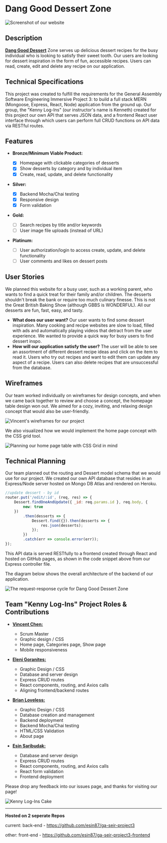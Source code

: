 # Dang Good Dessert Zone

![Screenshot of our website](./planning-info/pictures/DGDessertZoneHomeScreenshot.png)

## Description

[**Dang Good Dessert**](https://esin87.github.io/ga-seir-project3-frontend/) Zone serves up delicious dessert recipes for the busy individual who is looking to satisfy their sweet tooth. Our users are looking for dessert inspiration in the form of fun, accessible recipes. Users can read, create, edit and delete any recipe on our application.

## Technical Specifications

This project was created to fulfill the requirements for the General Assembly Software Engineering Immersive Project 3: to build a full stack MERN (Mongoose, Express, React, Node) application from the ground up. Our group, the "Kenny Log-Ins" (our instructor's name is Kenneth) created for this project our own API that serves JSON data, and a frontend React user interface through which users can perform full CRUD functions on API data via RESTful routes.

## Features

-  **Bronze/Minimum Viable Product:**

   -  [x] Homepage with clickable categories of desserts
   -  [x] Show desserts by category and by individual item
   -  [x] Create, read, update, and delete functionality

-  **Silver:**

   -  [x] Backend Mocha/Chai testing
   -  [x] Responsive design
   -  [x] Form validation

-  **Gold:**

   -  [ ] Search recipes by title and/or keywords
   -  [ ] User image file uploads (instead of URL)

-  **Platinum:**
   -  [ ] User authorization/login to access create, update, and delete functionality
   -  [ ] User comments and likes on dessert posts

## User Stories

We planned this website for a busy user, such as a working parent, who wants to find a quick treat for their family and/or children. The desserts shouldn't break the bank or require too much culinary finesse. This is not the Great British Baking Show (although GBBS is WONDERFUL). All our desserts are fun, fast, easy, and tasty.

-  **What does our user want?** Our user wants to find some dessert inspiration. Many cooking and recipe websites are slow to load, filled with ads and automatically playing videos that detract from the user experience. We wanted to provide a quick way for busy users to find dessert inspo.
-  **How will our application satisfy the user?** The user will be able to see an assortment of different dessert recipe ideas and click on the item to read it. Users who try out recipes and want to edit them can update any aspect of a recipe. Users can also delete recipes that are unsuccessful from the database.

## Wireframes

Our team worked individually on wireframes for design concepts, and when we came back together to review and choose a concept, the homepage table design won out. We aimed for a cozy, inviting, and relaxing design concept that would also be user-friendly.

![Vincent's wireframes for our project](./planning-info/pictures/VincentWireframe.png)

We also visualized how we would implement the home page concept with the CSS grid tool.

![Planning our home page table with CSS Grid in mind](./planning-info/pictures/TableGridPlanning.png)

## Technical Planning

Our team planned out the routing and Dessert model schema that we would use for our project. We created our own API database that resides in an Express/Node server hosted on Mongo DB Atlas and rendered on Heroku.

```javascript
//update dessert - by id
router.put('/edit/:id', (req, res) => {
	Dessert.findOneAndUpdate({ _id: req.params.id }, req.body, {
		new: true
	})
		.then(desserts => {
			Dessert.find({}).then(desserts => {
				res.json(desserts);
			});
		})
		.catch(err => console.error(err));
});
```

This API data is served RESTfully to a frontend created through React and hosted on GitHub pages, as shown in the code snippet above from our Express controller file.

The diagram below shows the overall architecture of the backend of our application.

![The request-response cycle for Dang Good Dessert Zone](./planning-info/pictures/Req-Res-Cycle.png)

## Team "Kenny Log-Ins" Project Roles & Contributions

-  [**Vincent Chen:**](https://vbc221.github.io/Vincent-Portfolio-Choice/)

   -  Scrum Master
   -  Graphic design / CSS
   -  Home page, Categories page, Show page
   -  Mobile responsiveness

-  [**Eleni Goranites:**](https://www.linkedin.com/in/eleni-goranites/)

   -  Graphic Design / CSS
   -  Database and server design
   -  Express CRUD routes
   -  React components, routing, and Axios calls
   -  Aligning frontend/backend routes

-  [**Brian Loveless:**](https://brianloveless.com)

   -  Graphic Design / CSS
   -  Database creation and management
   -  Backend deployment
   -  Backend Mocha/Chai testing
   -  HTML/CSS Validation
   -  About page

-  [**Esin Saribudak:**](https://www.linkedin.com/in/esinsaribudak/)
   -  Database and server design
   -  Express CRUD routes
   -  React components, routing, and Axios calls
   -  React form validation
   -  Frontend deployment

Please drop any feedback into our issues page, and thanks for visiting our page!

![Kenny Log-Ins Cake](./planning-info/pictures/ken-cake1.png)


*****

__Hosted on 2 seperate Repos__


current: back-end _-_ https://github.com/esin87/ga-seir-project3

other: front-end _-_ https://github.com/esin87/ga-seir-project3-frontend
